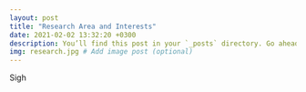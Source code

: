 ```yaml
---
layout: post
title: "Research Area and Interests"
date: 2021-02-02 13:32:20 +0300
description: You’ll find this post in your `_posts` directory. Go ahead and edit it and re-build the site to see your changes. # Add post description (optional)
img: research.jpg # Add image post (optional)
---
```

Sigh
